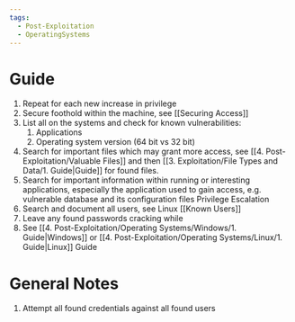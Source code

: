 ```yaml
---
tags:
  - Post-Exploitation
  - OperatingSystems
---
```

# Guide

1. Repeat for each new increase in privilege 
2. Secure foothold within the machine, see [[Securing Access]]
3. List all on the systems and check for known vulnerabilities:
	1. Applications
	2. Operating system version (64 bit vs 32 bit)
4. Search for important files which may grant more access, see [[4. Post-Exploitation/Valuable Files]] and then [[3. Exploitation/File Types and Data/1. Guide|Guide]] for found files.
5. Search for important information within running or interesting applications, especially the application used to gain access, e.g. vulnerable database and its configuration files Privilege Escalation
6. Search and document all users, see Linux [[Known Users]]
7. Leave any found passwords cracking while 
8. See [[4. Post-Exploitation/Operating Systems/Windows/1. Guide|Windows]] or [[4. Post-Exploitation/Operating Systems/Linux/1. Guide|Linux]] Guide


# General Notes

1. Attempt all found credentials against all found users 